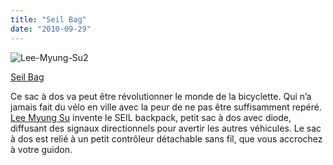 ```yaml
---
title: "Seil Bag"
date: "2010-09-29"
---
```


![](http://www.guidoline.com/wp-content/uploads/2010/09/Lee-Myung-Su2.jpg "Lee-Myung-Su2")

[Seil Bag](http://www.youtube.com/watch?v=HpNlsHlHQoE&feature=player_embedded#!)

Ce sac à dos va peut être révolutionner le monde de la bicyclette. Qui n’a jamais fait du vélo en ville avec la peur de ne pas être suffisamment repéré. [Lee Myung Su](http://www.leemyungsu.com/) invente le SEIL backpack, petit sac à dos avec diode, diffusant des signaux directionnels pour avertir les autres véhicules. Le sac à dos est relié à un petit contrôleur détachable sans fil, que vous accrochez à votre guidon.
